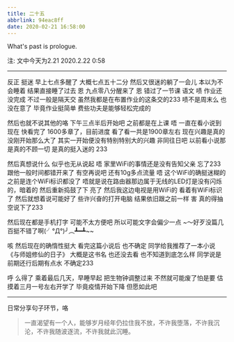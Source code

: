 ```yaml
---
title: 二十五
abbrlink: 94eac8ff
date: 2020-02-21 16:58:00
---
```

What's past is prologue.

<!--more-->

注:
文中今天为2.21
2020.2.22  0:58


----------
反正
挺迷
早上七点多醒了
大概七点五十二分
然后又很迷的躺了一会儿
本以为不会睡着
结果直接睡了过去
恩
九点零八分醒来了
恩
错过了一节课
语文
啧
作业还没完成
不过一般是隔天交
虽然我都是在布置作业的这条交的233
啧不是周末么
也没在意了
毕竟作业挺简单
费些功夫是能够轻松完成的

然后也就不说其他的咯
下午三点半后开始吧
之前都是在上课
唔
一直在看小说到现在
快看完了
1600多章了，目前进度
看了看一共是1900章左右
现在兴趣是真的没刚开始那么大了
其实一开始便没有特别特别大的兴趣
非同往日吧
以前看小说那是真的不顾一切
是真的挺入迷的
233

然后真想说什么
似乎也无从说起
唔
家里WiFi的事情还是没有告知父亲
忘了233
跟他一般时间都错开来了
有空再说吧
还有10g多点流量
唔
这个WiFi的确挺迷糊的
之前是连个WiFi标识都没了
唔就是说在路由器那边属于无线的LED灯是没有闪烁的，暗着的
然后重新捣鼓了下
亮了
然后我这边电视是用WiFi的
看着有WiFi标识了
然后就想着说可能好了
些许兴奋的打开电脑
结果依旧跟之前一样
害
真的得抽空说下了233

然后现在都是手机打字
可能不太方便吧
所以可能文字会偏少一点
~～好歹没篇几百挺不错了啊(╯°Д°)╯︵┻━┻~~

咳
然后现在的确惰性挺大
看完这篇小说后
也不确定
同学给我推荐了一本小说
《与师姐修仙的日子》
大概是这书名
也还没去看
也不知道到底怎么样
同学说是前期还行后期有点水
不确定233

呼
么得了
乘着最后几天，早睡早起
把生物钟调整过来
不然就可能废了怕是要
估摸着三月一号左右开学了
毕竟疫情开始下降
但愿如此吧


----------
日常分享句子环节，咯

> 一直渴望有一个人，能够岁月经年仍拉住我不放，不许我堕落，不许我沉沦，不许我随波逐流，不许我就此沉睡。


